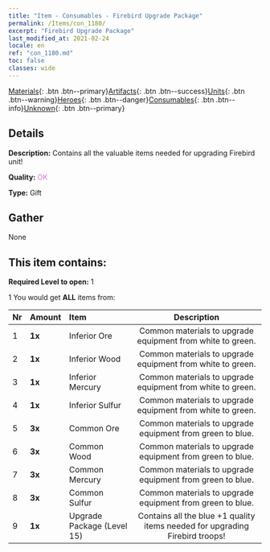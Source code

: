 ```yaml
---
title: "Item - Consumables - Firebird Upgrade Package"
permalink: /Items/con_1180/
excerpt: "Firebird Upgrade Package"
last_modified_at: 2021-02-24
locale: en
ref: "con_1180.md"
toc: false
classes: wide
---
```

 [Materials](/Items/){: .btn .btn--primary}[Artifacts](/Items/Artifacts/){: .btn .btn--success}[Units](/Items/Units/){: .btn .btn--warning}[Heroes](/Items/Heroes/){: .btn .btn--danger}[Consumables](/Items/Consumables/){: .btn .btn--info}[Unknown](/Items/Unknown/){: .btn .btn--primary}

## Details
 **Description:** Contains all the valuable items needed for upgrading Firebird unit!

 **Quality:** <span style="color: #DA70D6">OK</span>

 **Type:** Gift

## Gather

  None

## This item contains:

 **Required Level to open:** 1

 1 You would get **ALL** items  from:

  | Nr | Amount |     Item    | Description |
  |:---|:-------|:------------|:-----------:|
  | 1 |  **1x** | Inferior Ore | Common materials to upgrade equipment from white to green.  | 
  | 2 |  **1x** | Inferior Wood | Common materials to upgrade equipment from white to green.  | 
  | 3 |  **1x** | Inferior Mercury | Common materials to upgrade equipment from white to green.  | 
  | 4 |  **1x** | Inferior Sulfur | Common materials to upgrade equipment from white to green.  | 
  | 5 |  **3x** | Common Ore | Common materials to upgrade equipment from green to blue.  | 
  | 6 |  **3x** | Common Wood | Common materials to upgrade equipment from green to blue.  | 
  | 7 |  **3x** | Common Mercury | Common materials to upgrade equipment from green to blue.  | 
  | 8 |  **3x** | Common Sulfur | Common materials to upgrade equipment from green to blue.  | 
  | 9 |  **1x** | Upgrade Package (Level 15) | Contains all the blue +1 quality items needed for upgrading Firebird troops!  | 
